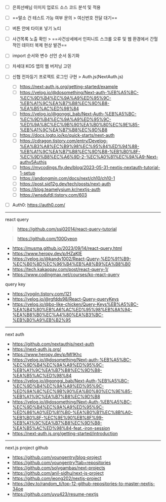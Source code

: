 - [ ] 은희선배님 이미지 업로드 소스 코드 분석 및 적용
- [ ] ==말소 건 테스트 가능 여부 문의 > 여신번호 전달 대기==
- [ ] 버튼 안에 타이포 넣기 노티
- [ ] 사건목록 노출 확인 > ==사건상세에서 인피니트 스크롤 오류 및 웹 환경에서 간헐적인 데이터 복제 현상 발견==
- [ ] import 순서와 변수 선언 순서 동기화
- [ ] 차세대 KOS 앱의 웹 버저닝 고민
- [ ] 신협 전자등기 프로젝트 로그인 구현 > Auth.js(NextAuth.js)
	- [ ] https://next-auth.js.org/getting-started/example
	- [ ] https://velog.io/@dosomething/Next-auth-%EB%A5%BC-%EC%9D%B4%EC%9A%A9%ED%95%9C-%EB%A1%9C%EA%B7%B8%EC%9D%B8-%EA%B5%AC%ED%98%84
	- [ ] https://velog.io/@gonggi_bab/Next-Auth-%EB%A5%BC-%EC%9D%B4%EC%9A%A9%ED%95%9C-%ED%9A%8C%EC%9B%90%EA%B0%80%EC%9E%85-%EB%A1%9C%EA%B7%B8%EC%9D%B8
	- [ ] https://docs.logto.io/ko/quick-starts/next-auth
	- [ ] https://cdragon.tistory.com/entry/Develog-%EA%B3%A8%EC%B9%98%EC%95%84%ED%94%88-%EB%A1%9C%EA%B7%B8%EC%9D%B8-%EB%B0%8F-%EC%9D%B8%EC%A6%9D-2-%EC%A0%81%EC%9A%A9-Next-authv5Authjs
	- [ ] https://mycodings.fly.dev/blog/2023-05-31-nextjs-nextauth-tutorial-1-setup
	- [ ] https://andongmin.com/docs/next/ch10/ch10-1
	- [ ] https://post.sid12g.dev/tech/posts/next-auth
	- [ ] https://blog.teamelysium.kr/nextjs-auth
	- [ ] https://wnsdufdl.tistory.com/603

- [ ] Auth0: https://auth0.com/


























***
react query
> https://github.com/ssi02014/react-query-tutorial

> https://github.com/100Gyeon

- https://musma.github.io/2023/09/14/react-query.html
- https://www.heropy.dev/p/HZaKIE
- https://velog.io/@kandy1002/React-Query-%ED%91%B9-%EC%B0%8D%EC%96%B4%EB%A8%B9%EA%B8%B0
- https://tech.kakaopay.com/post/react-query-1/
- https://www.codingmax.net/courses/ko-react-query

query key
- https://yogjin.tistory.com/121
- https://velog.io/@rgfdds98/React-Query-queryKeys
- https://velog.io/@bo-like-chicken/Query-Keys%EB%A5%BC-%EA%B4%80%EB%A6%AC%ED%95%98%EB%8A%94-%EA%B8%B0%EC%A4%80%EA%B3%BC-%EB%B0%A9%EB%B2%95

***
next auth
- https://github.com/nextauthjs/next-auth
- https://next-auth.js.org/
- https://www.heropy.dev/p/MI1Khc
- https://velog.io/@dosomething/Next-auth-%EB%A5%BC-%EC%9D%B4%EC%9A%A9%ED%95%9C-%EB%A1%9C%EA%B7%B8%EC%9D%B8-%EA%B5%AC%ED%98%84
- https://velog.io/@gonggi_bab/Next-Auth-%EB%A5%BC-%EC%9D%B4%EC%9A%A9%ED%95%9C-%ED%9A%8C%EC%9B%90%EA%B0%80%EC%9E%85-%EB%A1%9C%EA%B7%B8%EC%9D%B8
- https://velog.io/@dosomething/Next-Auth-%EB%A5%BC-%EC%9D%B4%EC%9A%A9%ED%95%9C-%ED%86%A0%ED%81%B0-%EA%B0%B1%EC%8B%A0-%EB%B0%8F-%EC%9E%90%EB%8F%99-%EB%A1%9C%EA%B7%B8%EC%9D%B8-%EA%B5%AC%ED%98%84-feat.-iron-session
- https://next-auth.js.org/getting-started/introduction
***
next.js project github
- https://github.com/youngentry/blog-project
- https://github.com/youngentry?tab=repositories
- https://github.com/solygambas/next-projects
- https://github.com/anil-sidhu/next-js-project
- https://github.com/jeong202/nextjs-project
- https://dev.to/random_ti/top-12-github-repositories-to-master-nextjs-34oe
- https://github.com/uyu423/resume-nextjs